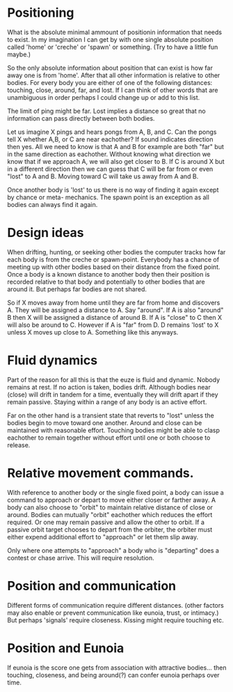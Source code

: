 # Positioning
What is the absolute minimal ammount of positionin information that needs to 
exist. In my imagination I can get by with one single absolute position called
'home' or 'creche' or 'spawn' or something. (Try to have a little fun maybe.)

So the only absolute information about position that can exist is how far away
one is from 'home'. After that all other information is relative to other 
bodies. For every body you are either of one of the following distances:
touching, close, around, far, and lost. If I can think of other words that are 
unambiguous in order perhaps I could change up or add to this list. 

The limit of ping might be far. Lost implies a distance so great that no 
information can pass directly between both bodies. 

Let us imagine X pings and hears pongs from A, B, and C. Can the pongs tell X 
whether A,B, or C are near eachother? If sound indicates direction then yes. 
All we need to know is that A and B for example are both "far" but in the same
direction as eachother. Without knowing what direction we know that if we 
approach A, we will also get closer to B. If C is around X but in a different
direction then we can guess that C will be far from or even "lost" to A and B.
Moving toward C will take us away from A and B. 

Once another body is 'lost' to us there is no way of finding it again except
by chance or meta- mechanics. The spawn point is an exception as all bodies can
always find it again.

# Design ideas
When drifting, hunting, or seeking other bodies the computer
tracks how far each body is from the creche or spawn-point. Everybody has a 
chance of meeting up with other bodies based on their distance from the fixed
point. Once a body is a known distance to another body then their position 
is recorded relative to that body and potentially to other bodies that are
around it. But perhaps far bodies are not shared.

So if X moves away from home until they are far from home and discovers A. They
will be assigned a distance to A. Say "around". If A is also "around" B then X
will be assigned a distance of around B. If A is "close" to C then
X will also be around to C. However if A is "far" from D. D remains 'lost' to
X unless X moves up close to A.  Something like this anyways.

# Fluid dynamics
Part of the reason for all this is that the euze is fluid and dynamic. Nobody
remains at rest. If no action is taken, bodies drift. Although bodies near 
(close) will drift in tandem for a time, eventually they will drift apart if
they remain passive. Staying within a range of any body is an active effort.

Far on the other hand is a transient state that reverts to "lost" unless the
bodies begin to move toward one another. Around and close can be maintained
with reasonable effort. Touching bodies might be able to clasp eachother to 
remain together without effort until one or both choose to release.

# Relative movement commands.
With reference to another body or the single fixed point, a body can issue a
command to approach or depart to move either closer or farther away.
A body can also choose to "orbit" to maintain relative distance
of close or around. Bodies can mutually "orbit" eachother which reduces the
effort required. Or one may remain passive and allow the other to orbit. If 
a passive orbit target chooses to depart from the orbiter, the orbiter must 
either expend additional effort to "approach" or let them slip away.

Only where one attempts to "approach" a body who is "departing" does a contest
or chase arrive. This will require resolution.


# Position and communication
Different forms of communication require different distances. (other factors 
may also enable or prevent communication like eunoia, trust, or intimacy.) 
But perhaps 'signals' require closeness. Kissing might require touching etc.

# Position and Eunoia
If eunoia is the score one gets from association with attractive bodies... then
touching, closeness, and being around(?) can confer eunoia perhaps over time.

